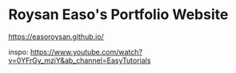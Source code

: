 # Roysan Easo's Portfolio Website

https://easoroysan.github.io/

inspo: https://www.youtube.com/watch?v=0YFrGy_mzjY&ab_channel=EasyTutorials

